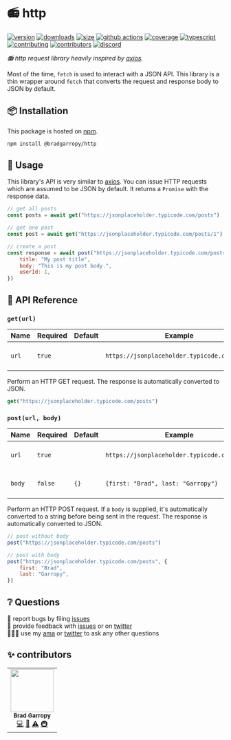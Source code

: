 # 📻 http

[![version][version-badge]][npm]
[![downloads][downloads-badge]][npm]
[![size][size-badge]][bundlephobia]
[![github actions][github-actions-badge]][github-actions]
[![coverage][codecov-badge]][codecov]
[![typescript][typescript-badge]][typescript]
[![contributing][contributing-badge]][contributing]
[![contributors][contributors-badge]][contributors]
[![discord][discord-badge]][discord]

_📻 http request library heavily inspired by [axios][axios]._

Most of the time, `fetch` is used to interact with a JSON API. This library is a thin wrapper around `fetch` that converts the request and response body to JSON by default.

## 📦 Installation

This package is hosted on [npm][npm].

```bash
npm install @bradgarropy/http
```

## 🥑 Usage

This library's API is very similar to [axios][axios]. You can issue HTTP requests which are assumed to be JSON by default. It returns a `Promise` with the response data.

```javascript
// get all posts
const posts = await get("https://jsonplaceholder.typicode.com/posts")

// get one post
const post = await get("https://jsonplaceholder.typicode.com/posts/1")

// create a post
const response = await post("https://jsonplaceholder.typicode.com/posts", {
    title: "My post title",
    body: "This is my post body.",
    userId: 1,
})
```

## 📖 API Reference

### `get(url)`

| Name  | Required | Default | Example                                      | Description             |
| ----- | -------- | ------- | -------------------------------------------- | ----------------------- |
| `url` | `true`   |         | `https://jsonplaceholder.typicode.com/posts` | Web address of the API. |

Perform an HTTP GET request. The response is automatically converted to JSON.

```javascript
get("https://jsonplaceholder.typicode.com/posts")
```

### `post(url, body)`

| Name   | Required | Default | Example                                      | Description                   |
| ------ | -------- | ------- | -------------------------------------------- | ----------------------------- |
| `url`  | `true`   |         | `https://jsonplaceholder.typicode.com/posts` | Web address of the API.       |
| `body` | `false`  | `{}`    | `{first: "Brad", last: "Garropy"}`           | JSON body to send to the API. |

Perform an HTTP POST request. If a `body` is supplied, it's automatically converted to a string before being sent in the request. The response is automatically converted to JSON.

```javascript
// post without body
post("https://jsonplaceholder.typicode.com/posts")

// post with body
post("https://jsonplaceholder.typicode.com/posts", {
    first: "Brad",
    last: "Garropy",
})
```

## ❔ Questions

🐛 report bugs by filing [issues][issues]  
📢 provide feedback with [issues][issues] or on [twitter][twitter]  
🙋🏼‍♂️ use my [ama][ama] or [twitter][twitter] to ask any other questions

## ✨ contributors

<!-- ALL-CONTRIBUTORS-LIST:START - Do not remove or modify this section -->
<!-- prettier-ignore-start -->
<!-- markdownlint-disable -->
<table>
  <tr>
    <td align="center"><a href="https://bradgarropy.com"><img src="https://avatars.githubusercontent.com/u/11336745?v=4?s=100" width="100px;" alt=""/><br /><sub><b>Brad Garropy</b></sub></a><br /><a href="https://github.com/bradgarropy/http/commits?author=bradgarropy" title="Code">💻</a> <a href="https://github.com/bradgarropy/http/commits?author=bradgarropy" title="Documentation">📖</a> <a href="https://github.com/bradgarropy/http/commits?author=bradgarropy" title="Tests">⚠️</a> <a href="#infra-bradgarropy" title="Infrastructure (Hosting, Build-Tools, etc)">🚇</a></td>
  </tr>
</table>

<!-- markdownlint-restore -->
<!-- prettier-ignore-end -->

<!-- ALL-CONTRIBUTORS-LIST:END -->

[codecov]: https://app.codecov.io/gh/bradgarropy/http
[contributing]: https://github.com/bradgarropy/http/blob/master/contributing.md
[contributors]: #-contributors
[npm]: https://www.npmjs.com/package/@bradgarropy/http
[codecov-badge]: https://img.shields.io/codecov/c/github/bradgarropy/http?style=flat-square
[version-badge]: https://img.shields.io/npm/v/@bradgarropy/http.svg?style=flat-square
[downloads-badge]: https://img.shields.io/npm/dt/@bradgarropy/http?style=flat-square
[contributing-badge]: https://img.shields.io/badge/PRs-welcome-success?style=flat-square
[contributors-badge]: https://img.shields.io/github/all-contributors/bradgarropy/http?style=flat-square
[issues]: https://github.com/bradgarropy/http/issues
[twitter]: https://twitter.com/bradgarropy
[ama]: https://bradgarropy.com/ama
[bundlephobia]: https://bundlephobia.com/result?p=@bradgarropy/http
[size-badge]: https://img.shields.io/bundlephobia/minzip/@bradgarropy/http?style=flat-square
[github-actions]: https://github.com/bradgarropy/http/actions
[github-actions-badge]: https://img.shields.io/github/workflow/status/bradgarropy/http/%F0%9F%9A%80%20release?style=flat-square
[typescript]: https://www.typescriptlang.org/dt/search?search=%40bradgarropy%2Fhttp
[typescript-badge]: https://img.shields.io/npm/types/@bradgarropy/http?style=flat-square
[discord]: https://bradgarropy.com/discord
[discord-badge]: https://img.shields.io/discord/748196643140010015?style=flat-square
[axios]: https://github.com/axios/axios
